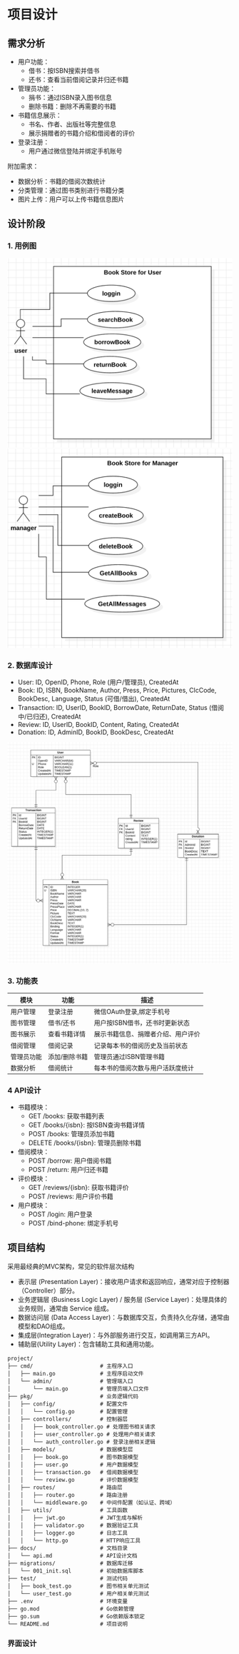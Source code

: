 # 项目设计

## 需求分析
- 用户功能：
    - 借书：按ISBN搜索并借书
    - 还书：查看当前借阅记录并归还书籍
- 管理员功能：
    - 捐书：通过ISBN录入图书信息
    - 删除书籍：删除不再需要的书籍
- 书籍信息展示：
    - 书名、作者、出版社等完整信息
    - 展示捐赠者的书籍介绍和借阅者的评价
- 登录注册：
    - 用户通过微信登陆并绑定手机账号

附加需求：
- 数据分析：书籍的借阅次数统计
- 分类管理：通过图书类别进行书籍分类
- 图片上传：用户可以上传书籍信息图片

## 设计阶段
### 1. 用例图
![img.png](../assets/useCaseDiagramUser.png)
![img.png](../assets/useCaseDiagramManager.png)

### 2. 数据库设计
- User: ID, OpenID, Phone, Role (用户/管理员), CreatedAt
- Book: ID, ISBN, BookName, Author, Press, Price, Pictures, ClcCode, BookDesc, Language, Status (可借/借出), CreatedAt
- Transaction: ID, UserID, BookID, BorrowDate, ReturnDate, Status (借阅中/已归还), CreatedAt
- Review: ID, UserID, BookID, Content, Rating, CreatedAt
- Donation: ID, AdminID, BookID, BookDesc, CreatedAt

![img.png](../assets/ER.png)

### 3. 功能表

| 模块	   | 功能	      | 描述                 |
|-------|----------|--------------------|
| 用户管理  | 登录注册     | 微信OAuth登录,绑定手机号    |
| 图书管理  | 借书/还书    | 用户按ISBN借书，还书时更新状态  |
| 图书展示  | 	查看书籍详情  | 	展示书籍信息、捐赠者介绍、用户评价 |
| 借阅管理	 | 借阅记录     | 	记录每本书的借阅历史及当前状态   |
| 管理员功能 | 	添加/删除书籍 | 	管理员通过ISBN管理书籍     |
| 数据分析	 | 借阅统计     | 	每本书的借阅次数与用户活跃度统计  |

### 4 API设计
- 书籍模块：
    - GET /books: 获取书籍列表
    - GET /books/{isbn}: 按ISBN查询书籍详情
    - POST /books: 管理员添加书籍
    - DELETE /books/{isbn}: 管理员删除书籍
- 借阅模块：
    - POST /borrow: 用户借阅书籍
    - POST /return: 用户归还书籍
- 评价模块：
    - GET /reviews/{isbn}: 获取书籍评价
    - POST /reviews: 用户评价书籍
- 用户模块：
    - POST /login: 用户登录
    - POST /bind-phone: 绑定手机号

## 项目结构
采用最经典的MVC架构，常见的软件层次结构
- 表示层 (Presentation Layer)：接收用户请求和返回响应，通常对应于控制器（Controller）部分。 
- 业务逻辑层 (Business Logic Layer) / 服务层 (Service Layer)：处理具体的业务规则，通常由 Service 组成。 
- 数据访问层 (Data Access Layer)：与数据库交互，负责持久化存储，通常由模型和DAO组成。 
- 集成层(Integration Layer)：与外部服务进行交互，如调用第三方API。 
- 辅助层(Utility Layer)：包含辅助工具和通用功能。

```
project/
├── cmd/                     # 主程序入口
│   ├── main.go              # 主程序启动文件
│   └── admin/               # 管理端入口
│       └── main.go          # 管理员端入口文件
├── pkg/                     # 业务逻辑代码
│   ├── config/              # 配置文件
│   │   └── config.go        # 配置管理
│   ├── controllers/         # 控制器层
│   │   ├── book_controller.go # 处理图书相关请求
│   │   ├── user_controller.go # 处理用户相关请求
│   │   └── auth_controller.go # 登录注册相关逻辑
│   ├── models/              # 数据模型层
│   │   ├── book.go          # 图书数据模型
│   │   ├── user.go          # 用户数据模型
│   │   ├── transaction.go   # 借阅数据模型
│   │   └── review.go        # 评价数据模型
│   ├── routes/              # 路由层
│   │   ├── router.go        # 路由注册
│   │   └── middleware.go    # 中间件配置（如认证、跨域）
│   ├── utils/               # 工具函数
│   │   ├── jwt.go           # JWT生成与解析
│   │   ├── validator.go     # 数据验证工具
│   │   ├── logger.go        # 日志工具
│   │   └── http.go          # HTTP响应工具
├── docs/                    # 文档目录
│   └── api.md               # API设计文档
├── migrations/              # 数据库迁移
│   └── 001_init.sql         # 初始数据库脚本
├── test/                    # 测试代码
│   ├── book_test.go         # 图书相关单元测试
│   └── user_test.go         # 用户相关单元测试
├── .env                     # 环境变量
├── go.mod                   # Go依赖管理
├── go.sum                   # Go依赖版本锁定
└── README.md                # 项目说明
```

### 界面设计
